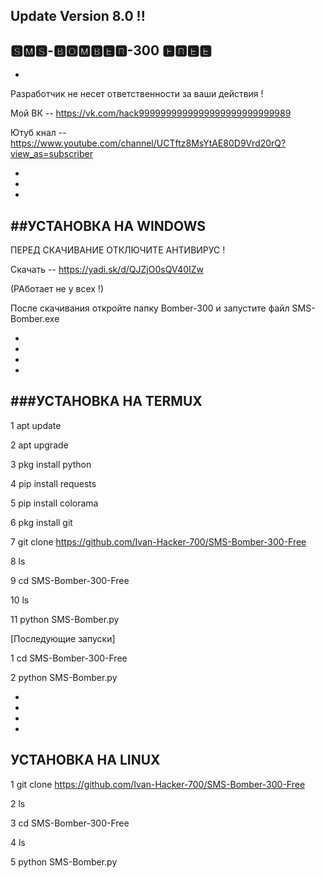 Update Version 8.0 !!
-
🆂🅼🆂-🅱🅾🅼🅱🅴🆁-300 🅵🆁🅴🅴
-
-
 

Разработчик не несет ответственности за ваши действия !

Мой ВК -- https://vk.com/hack9999999999999999999999999989

Ютуб кнал -- https://www.youtube.com/channel/UCTftz8MsYtAE80D9Vrd20rQ?view_as=subscriber


-
-
-
##УСТАНОВКА НА WINDOWS
-

ПЕРЕД СКАЧИВАНИЕ ОТКЛЮЧИТЕ АНТИВИРУС !

Скачать -- https://yadi.sk/d/QJZjO0sQV40IZw 

(РАботает не у всех !)

После скачивания откройте папку Bomber-300 и запустите файл SMS-Bomber.exe

-
-
-
-






###УСТАНОВКА НА TERMUX
-

1 apt update

2 apt upgrade

3 pkg install python

4 pip install requests

5 pip install colorama

6 pkg install git

7 git clone https://github.com/Ivan-Hacker-700/SMS-Bomber-300-Free

8 ls

9 cd SMS-Bomber-300-Free

10 ls

11 python SMS-Bomber.py

[Последующие запуски]

1 cd SMS-Bomber-300-Free

2 python SMS-Bomber.py

-
-
-
-


УСТАНОВКА НА LINUX
-

1 git clone https://github.com/Ivan-Hacker-700/SMS-Bomber-300-Free

2 ls

3 cd SMS-Bomber-300-Free

4 ls

5 python SMS-Bomber.py
